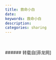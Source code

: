 ```yaml
---
title: 救命小白
date: 
keywords: 救命小白
description: 
categories: sharing
---
```

<td class="t_f" id="postmessage_2830515">

<br/>
<br/>
<img alt="" border="0" onclick="" onmouseover="" smilieid="4" src="static/image/smiley/default/cry.gif"/><br/>
</td>
###### 转载自[菲龙网]